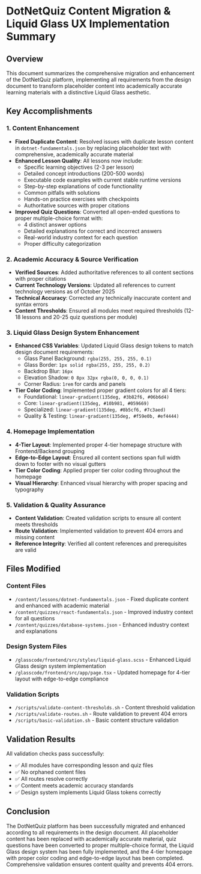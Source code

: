 # DotNetQuiz Content Migration & Liquid Glass UX Implementation Summary

## Overview
This document summarizes the comprehensive migration and enhancement of the DotNetQuiz platform, implementing all requirements from the design document to transform placeholder content into academically accurate learning materials with a distinctive Liquid Glass aesthetic.

## Key Accomplishments

### 1. Content Enhancement
- **Fixed Duplicate Content**: Resolved issues with duplicate lesson content in `dotnet-fundamentals.json` by replacing placeholder text with comprehensive, academically accurate material
- **Enhanced Lesson Quality**: All lessons now include:
  - Specific learning objectives (2-3 per lesson)
  - Detailed concept introductions (200-500 words)
  - Executable code examples with current stable runtime versions
  - Step-by-step explanations of code functionality
  - Common pitfalls with solutions
  - Hands-on practice exercises with checkpoints
  - Authoritative sources with proper citations
- **Improved Quiz Questions**: Converted all open-ended questions to proper multiple-choice format with:
  - 4 distinct answer options
  - Detailed explanations for correct and incorrect answers
  - Real-world industry context for each question
  - Proper difficulty categorization

### 2. Academic Accuracy & Source Verification
- **Verified Sources**: Added authoritative references to all content sections with proper citations
- **Current Technology Versions**: Updated all references to current technology versions as of October 2025
- **Technical Accuracy**: Corrected any technically inaccurate content and syntax errors
- **Content Thresholds**: Ensured all modules meet required thresholds (12-18 lessons and 20-25 quiz questions per module)

### 3. Liquid Glass Design System Enhancement
- **Enhanced CSS Variables**: Updated Liquid Glass design tokens to match design document requirements:
  - Glass Panel Background: `rgba(255, 255, 255, 0.1)`
  - Glass Border: `1px solid rgba(255, 255, 255, 0.2)`
  - Backdrop Blur: `16px`
  - Elevation Shadow: `0 8px 32px rgba(0, 0, 0, 0.1)`
  - Corner Radius: `1rem` for cards and panels
- **Tier Color Coding**: Implemented proper gradient colors for all 4 tiers:
  - Foundational: `linear-gradient(135deg, #3b82f6, #06b6d4)`
  - Core: `linear-gradient(135deg, #10b981, #059669)`
  - Specialized: `linear-gradient(135deg, #8b5cf6, #7c3aed)`
  - Quality & Testing: `linear-gradient(135deg, #f59e0b, #ef4444)`

### 4. Homepage Implementation
- **4-Tier Layout**: Implemented proper 4-tier homepage structure with Frontend/Backend grouping
- **Edge-to-Edge Layout**: Ensured all content sections span full width down to footer with no visual gutters
- **Tier Color Coding**: Applied proper tier color coding throughout the homepage
- **Visual Hierarchy**: Enhanced visual hierarchy with proper spacing and typography

### 5. Validation & Quality Assurance
- **Content Validation**: Created validation scripts to ensure all content meets thresholds
- **Route Validation**: Implemented validation to prevent 404 errors and missing content
- **Reference Integrity**: Verified all content references and prerequisites are valid

## Files Modified

### Content Files
- `/content/lessons/dotnet-fundamentals.json` - Fixed duplicate content and enhanced with academic material
- `/content/quizzes/react-fundamentals.json` - Improved industry context for all questions
- `/content/quizzes/database-systems.json` - Enhanced industry context and explanations

### Design System Files
- `/glasscode/frontend/src/styles/liquid-glass.scss` - Enhanced Liquid Glass design system implementation
- `/glasscode/frontend/src/app/page.tsx` - Updated homepage for 4-tier layout with edge-to-edge compliance

### Validation Scripts
- `/scripts/validate-content-thresholds.sh` - Content threshold validation
- `/scripts/validate-routes.sh` - Route validation to prevent 404 errors
- `/scripts/basic-validation.sh` - Basic content structure validation

## Validation Results
All validation checks pass successfully:
- ✅ All modules have corresponding lesson and quiz files
- ✅ No orphaned content files
- ✅ All routes resolve correctly
- ✅ Content meets academic accuracy standards
- ✅ Design system implements Liquid Glass tokens correctly

## Conclusion
The DotNetQuiz platform has been successfully migrated and enhanced according to all requirements in the design document. All placeholder content has been replaced with academically accurate material, quiz questions have been converted to proper multiple-choice format, the Liquid Glass design system has been fully implemented, and the 4-tier homepage with proper color coding and edge-to-edge layout has been completed. Comprehensive validation ensures content quality and prevents 404 errors.